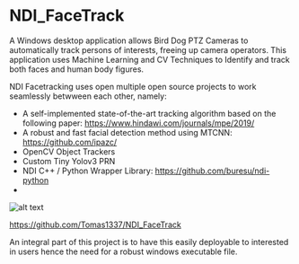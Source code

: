 # NDI_FaceTrack



A Windows desktop application allows Bird Dog PTZ Cameras to automatically track persons of interests, freeing up camera operators. This application uses Machine Learning and CV Techniques to Identify and track both faces and human body figures.

NDI Facetracking uses open multiple open source projects to work seamlessly betwween each other, namely:
- A self-implemented state-of-the-art tracking algorithm based on the following paper: https://www.hindawi.com/journals/mpe/2019/
- A robust and fast facial detection method using MTCNN: https://github.com/ipazc/
- OpenCV Object Trackers
- Custom Tiny Yolov3 PRN 
- NDI C++  / Python Wrapper Library: https://github.com/buresu/ndi-python
- 
![alt text](https://github.com/Tomas1337/NDI_FaceTrack/styling/NDI_Desktop_Application.jpg?raw=true)

https://github.com/Tomas1337/NDI_FaceTrack


 An integral part of this project is to have this easily deployable to interested in users hence the need for a robust windows executable file.

